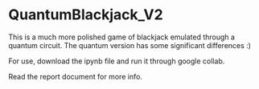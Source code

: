 # QuantumBlackjack_V2
This is a much more polished game of blackjack emulated through a quantum circuit. The quantum version has some significant differences :)

For use, download the ipynb file and run it through google collab.

Read the report document for more info.
